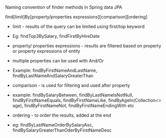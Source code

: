 Naming convention of finder methods in Spring data JPA

find[limit]By[property/properties expressions][comparison][ordering]

* limit - results of the query can be limited using first/top keyword
* Eg: findTop3BySalary, findFirstByHireDate


* property/ properties expressions - results are filtered based on property or property expressions of entity
* multiple properties can be used with And/Or
* Example: findByFirstNameAndLastName, findByLastNameAndSalaryGreaterThan


* comparison - is used for filtering and used after property
* example: findBySalaryBetween, findByLastNameIsNotNull, findByFirstNameEquals, findByFirstNameLike, findByAgeIn(Collection<> age), findByFirstNameNot, findByFirstNameEndingWith etc


* ordering - to order the results, added at the end
* eg: findByLastNameOrderBySalaryAsc, findBySalaryGreaterThanOderByFirstNameDesc